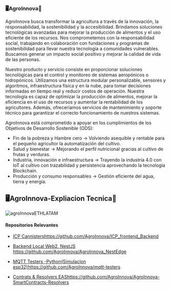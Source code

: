 ### 🖥️AgroInnova🍃
AgroInnova busca transformar la agricultura a través de la innovación, la responsabilidad, la sostenibilidad y la accesibilidad. Brindamos soluciones tecnológicas avanzadas para mejorar la producción de alimentos y el uso eficiente de los recursos. Nos comprometemos con la responsabilidad social, trabajando en colaboración con fundaciones y programas de sostenibilidad para llevar nuestra tecnología a comunidades vulnerables. Buscamos generar un impacto social positivo y mejorar la calidad de vida de las personas.

Nuestro producto y servicio consiste en proporcionar soluciones tecnológicas para el control y monitoreo de sistemas aeropónicos o hidropónicos. Utilizamos una estructura modular personalizable, sensores y algoritmos, infraestructura física y en la nube, para tomar decisiones informadas en tiempo real y reducir costos de operación. Nuestra tecnología es capaz de optimizar la producción de alimentos, mejorar la eficiencia en el uso de recursos y aumentar la rentabilidad de los agricultores. Además, ofreceríamos servicios de mantenimiento y soporte técnico para garantizar el correcto funcionamiento de nuestros sistemas.

AgroInnova está comprometido a apoyar en los cumplimientos de los Objetivos de Desarrollo Sostenible (ODS):
- Fin de la pobreza  y Hambre cero → Volviendo asequible y rentable para el pequeño agricultor la automatización del cultivo.
- Salud y bienestar → Mejorando el perfil nutricional gracias al cultivo de frutas y verduras.
- Industria, innovación e infraestructura → Trayendo la industria 4.0 con IoT al cultivo con trazabilidad y persistencia aprovechando la tecnología Blockchain.
- Producción y consumo responsables → Gestión eficiente del agua, tierra y energía.


## 🖥️AgroInnova-Expliacion Tecnica🍃
![agroInnovaETHLATAM](https://github.com/AgroInnova/.github/assets/105945231/a75750aa-b195-4a36-b446-a2f16e099718)

#### Repositorios Relevantes


- [ICP Cannisters](https://github.com/AgroInnova/ICP_frontend_Backend)https://github.com/AgroInnova/ICP_frontend_Backend
+ [Backend Local Web2, NestJS ](https://github.com/AgroInnova/AgroInnova_NestEdge)https://github.com/AgroInnova/AgroInnova_NestEdge
* [MQTT Testers -Python(Simulacion esp32)](https://github.com/AgroInnova/mqtt-testers)https://github.com/AgroInnova/mqtt-testers
- [Contrats & Resolvers EAS](https://github.com/AgroInnova/AgroInnova-SmartContracts-Resolvers)https://github.com/AgroInnova/AgroInnova-SmartContracts-Resolvers



